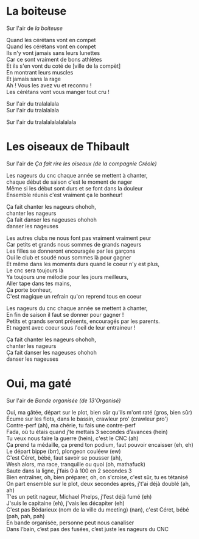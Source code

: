 # La boiteuse

Sur l'air de *la boiteuse*

Quand les cérétans vont en compet<br/>
Quand les cérétans vont en compet<br/>
Ils n'y vont jamais sans leurs lunettes<br/>
Car ce sont vraiment de bons athlètes<br/>
Et ils s'en vont du coté de [ville de la compèt]<br/>
En montrant leurs muscles<br/>
Et jamais sans la rage<br/>
Ah ! Vous les avez vu et reconnu !<br/>
Les cérétans vont vous manger tout cru !<br/>

Sur l'air du tralalalala<br/>
Sur l'air du tralalalala<br/>

Sur l'air du tralalalalalalalala<br/>

# Les oiseaux de Thibault

Sur l'air de *Ça fait rire les oiseaux (de la compagnie Créole)*<br/>

Les nageurs du cnc chaque année se mettent à chanter,<br/>
chaque début de saison c'est le moment de nager<br/>
Même si les début sont durs et se font dans la douleur<br/>
Ensemble réunis c'est vraiment ça le bonheur!<br/>

Ça fait chanter les nageurs ohohoh,<br/>
chanter les nageurs<br/>
Ça fait danser les nageuses ohohoh<br/>
danser les nageuses<br/>

Les autres clubs ne nous font pas vraiment vraiment peur<br/>
Car petits et grands nous sommes de grands nageurs<br/>
Les filles se donneront encouragée par les garçons<br/>
Oui le club et soudé nous sommes là pour gagner<br/>
Et même dans les moments durs quand le coeur n'y est plus,<br/>
Le cnc sera toujours là<br/>
Ya toujours une mélodie pour les jours meilleurs,<br/>
Aller tape dans tes mains,<br/>
Ça porte bonheur,<br/>
C'est magique un refrain qu'on reprend tous en coeur<br/>

Les nageurs du cnc chaque année se mettent à chanter,<br/>
En fin de saison il faut se donner pour gagner !<br/>
Petits et grands seront présents, encouragés par les parents.<br/>
Et nagent avec coeur sous l'oeil de leur entraineur !<br/>

Ça fait chanter les nageurs ohohoh,<br/>
chanter les nageurs<br/>
Ça fait danser les nageuses ohohoh<br/>
danser les nageuses<br/>

# Oui, ma gaté
Sur l'air de *Bande organisée (de 13'Organisé)*<br/>

Oui, ma gâtée, départ sur le plot, bien sûr qu'ils m'ont raté (gros, bien sûr)<br/>
Écume sur les flots, dans le bassin, crawleur pro' (crawleur pro')<br/>
Contre-perf (ah), ma chérie, tu fais une contre-perf<br/>
Fada, où tu étais quand j’te mettais 3 secondes d’avances (hein)<br/>
Tu veux nous faire la guerre (hein), c'est le CNC (ah)<br/>
Ça prend ta médaille, ça prend ton podium, faut pouvoir encaisser (eh, eh)<br/>
Le départ bippe (brr), plongeon couléew (ew)<br/>
C'est Céret, bébé, faut savoir se pousser (ah),<br/>
Wesh alors, ma race, tranquille ou quoi (oh, mathafuck)<br/>
Saute dans la ligne, j'fais 0 à 100 en 2 secondes 3<br/>
Bien entraîner, oh, bien préparer, oh, on s'croise, c'est sûr, tu es tétanisé<br/>
On part ensemble sur le plot, deux secondes après, j't'ai déjà doublé (ah, ah) <br/>
T'es un petit nageur, Michael Phelps, j'l’est déjà fumé (eh)<br/>
J'suis le capitaine (eh), j'vais les décapiter (eh)<br/>
C'est pas Bédarieux (nom de la ville du meeting) (nan), c'est Céret, bébé (pah, pah, pah)<br/>
En bande organisée, personne peut nous canaliser<br/>
Dans l’bain, c’est pas des fusées, c’est juste les nageurs du CNC<br/>
